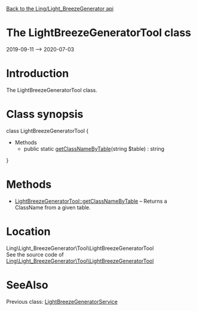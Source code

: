 [Back to the Ling/Light_BreezeGenerator api](https://github.com/lingtalfi/Light_BreezeGenerator/blob/master/doc/api/Ling/Light_BreezeGenerator.md)



The LightBreezeGeneratorTool class
================
2019-09-11 --> 2020-07-03






Introduction
============

The LightBreezeGeneratorTool class.



Class synopsis
==============


class <span class="pl-k">LightBreezeGeneratorTool</span>  {

- Methods
    - public static [getClassNameByTable](https://github.com/lingtalfi/Light_BreezeGenerator/blob/master/doc/api/Ling/Light_BreezeGenerator/Tool/LightBreezeGeneratorTool/getClassNameByTable.md)(string $table) : string

}






Methods
==============

- [LightBreezeGeneratorTool::getClassNameByTable](https://github.com/lingtalfi/Light_BreezeGenerator/blob/master/doc/api/Ling/Light_BreezeGenerator/Tool/LightBreezeGeneratorTool/getClassNameByTable.md) &ndash; Returns a ClassName from a given table.





Location
=============
Ling\Light_BreezeGenerator\Tool\LightBreezeGeneratorTool<br>
See the source code of [Ling\Light_BreezeGenerator\Tool\LightBreezeGeneratorTool](https://github.com/lingtalfi/Light_BreezeGenerator/blob/master/Tool/LightBreezeGeneratorTool.php)



SeeAlso
==============
Previous class: [LightBreezeGeneratorService](https://github.com/lingtalfi/Light_BreezeGenerator/blob/master/doc/api/Ling/Light_BreezeGenerator/Service/LightBreezeGeneratorService.md)<br>

